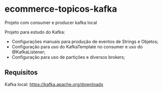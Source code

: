 # ecommerce-topicos-kafka
Projeto com consumer e producer kafka local

Projeto para estudo do Kafka:
* Configurações manuais para produção de eventos de Strings e Objetos;
* Configuração para uso do KafkaTemplate no consumer e uso do @KafkaListener;
* Configuração para uso de partições e diversos brokers;

## Requisitos
Kafka local: https://kafka.apache.org/downloads
